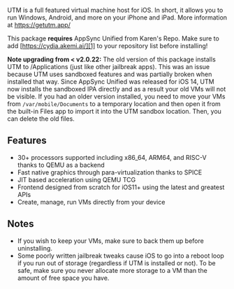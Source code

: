 UTM is a full featured virtual machine host for iOS. In short, it allows you to run Windows, Android, and more on your iPhone and iPad. More information at https://getutm.app/

This package **requires** AppSync Unified from Karen's Repo. Make sure to add [https://cydia.akemi.ai/][1] to your repository list before installing!

**Note upgrading from < v2.0.22:** The old version of this package installs UTM to /Applications (just like other jailbreak apps). This was an issue because UTM uses sandboxed features and was partially broken when installed that way. Since AppSync Unified was released for iOS 14, UTM now installs the sandboxed IPA directly and as a result your old VMs will not be visible. If you had an older version installed, you need to move your VMs from `/var/mobile/Documents` to a temporary location and then open it from the built-in Files app to import it into the UTM sandbox location. Then, you can delete the old files.

## Features

* 30+ processors supported including x86_64, ARM64, and RISC-V thanks to QEMU as a backend
* Fast native graphics through para-virtualization thanks to SPICE
* JIT based acceleration using QEMU TCG
* Frontend designed from scratch for iOS11+ using the latest and greatest APIs
* Create, manage, run VMs directly from your device

## Notes

* If you wish to keep your VMs, make sure to back them up before uninstalling.
* Some poorly written jailbreak tweaks cause iOS to go into a reboot loop if you run out of storage (regardless if UTM is installed or not). To be safe, make sure you never allocate more storage to a VM than the amount of free space you have.

[1]: cydia://url/https://cydia.saurik.com/api/share#?source=https://cydia.akemi.ai/